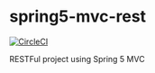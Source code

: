 # spring5-mvc-rest

[![CircleCI](https://circleci.com/gh/gaetanBloch/spring5-mvc-rest.svg?style=svg)](https://circleci.com/gh/gaetanBloch/spring5-mvc-rest)

RESTFul project using Spring 5 MVC
